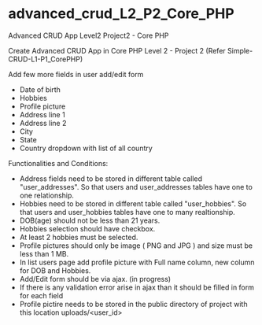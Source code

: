 # advanced_crud_L2_P2_Core_PHP
Advanced CRUD App Level2 Project2 - Core PHP

Create Advanced CRUD App in Core PHP Level 2 - Project 2 (Refer Simple-CRUD-L1-P1_CorePHP)

Add few more fields in user add/edit form

- Date of birth
- Hobbies
- Profile picture
- Address line 1
- Address line 2
- City
- State
- Country dropdown with list of all country

Functionalities and Conditions:

- Address fields need to be stored in different table called "user_addresses". So that users and user_addresses tables have one to one relationship.
- Hobbies need to be stored in different table called "user_hobbies". So that users and user_hobbies tables have one to many realtionship.
- DOB(age) should not be less than 21 years.
- Hobbies selection should have checkbox.
- At least 2 hobbies must be selected.
- Profile pictures should only be image ( PNG and JPG ) and size must be less than 1 MB.
- In list users page add profile picture with Full name column, new column for DOB and Hobbies.
- Add/Edit form should be via ajax. (in progress)
- If there is any validation error arise in ajax than it should be filled in form for each field
- Profile pictire needs to be stored in the public directory of project with this location uploads/<user_id>
